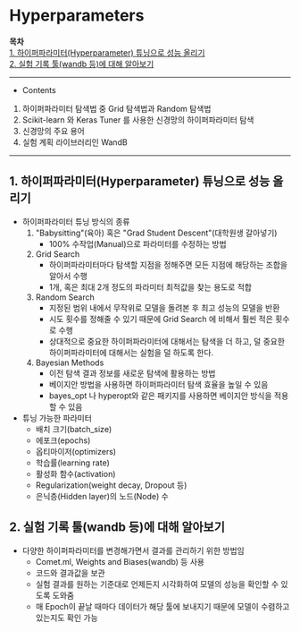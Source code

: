 # Hyperparameters

**목차**  
[1. 하이퍼파라미터(Hyperparameter) 튜닝으로 성능 올리기](#1-하이퍼파라미터hyperparameter-튜닝으로-성능-올리기)  
[2. 실험 기록 툴(wandb 등)에 대해 알아보기](#2-실험-기록-툴wandb-등에-대해-알아보기)  


---
* Contents
1. 하이퍼파라미터 탐색법 중 Grid 탐색법과 Random 탐색법
2. Scikit-learn 와 Keras Tuner 를 사용한 신경망의 하이퍼파라미터 탐색
3. 신경망의 주요 용어
4. 실험 계획 라이브러리인 WandB

---

## 1. 하이퍼파라미터(Hyperparameter) 튜닝으로 성능 올리기
* 하이퍼파라미터 튜닝 방식의 종류
  1. "Babysitting"(육아) 혹은 "Grad Student Descent"(대학원생 갈아넣기)
       * 100% 수작업(Manual)으로 파라미터를 수정하는 방법
  2. Grid Search
       * 하이퍼파라미터마다 탐색할 지점을 정해주면 모든 지점에 해당하는 조합을 알아서 수행
       * 1개, 혹은 최대 2개 정도의 파라미터 최적값을 찾는 용도로 적합
  3. Random Search
       * 지정된 범위 내에서 무작위로 모델을 돌려본 후 최고 성능의 모델을 반환
       * 시도 횟수를 정해줄 수 있기 때문에 Grid Search 에 비해서 훨씬 적은 횟수로 수행
       * 상대적으로 중요한 하이퍼파라미터에 대해서는 탐색을 더 하고, 덜 중요한 하이퍼파라미터에 대해서는 실험을 덜 하도록 한다.
  4. Bayesian Methods
       * 이전 탐색 결과 정보를 새로운 탐색에 활용하는 방법
       * 베이지안 방법을 사용하면 하이퍼파라미터 탐색 효율을 높일 수 있음
       * bayes_opt 나 hyperopt와 같은 패키지를 사용하면 베이지안 방식을 적용할 수 있음
* 튜닝 가능한 파라미터
  * 배치 크기(batch_size)
  * 에포크(epochs)
  * 옵티마이저(optimizers)
  * 학습률(learning rate)
  * 활성화 함수(activation)
  * Regularization(weight decay, Dropout 등)
  * 은닉층(Hidden layer)의 노드(Node) 수

## 2. 실험 기록 툴(wandb 등)에 대해 알아보기
* 다양한 하이퍼파라미터를 변경해가면서 결과를 관리하기 위한 방법임
  * Comet.ml, Weights and Biases(wandb) 등 사용
  * 코드와 결과값을 보관
  * 실험 결과를 원하는 기준대로 언제든지 시각화하여 모델의 성능을 확인할 수 있도록 도와줌
  * 매 Epoch이 끝날 때마다 데이터가 해당 툴에 보내지기 때문에 모델이 수렴하고 있는지도 확인 가능

